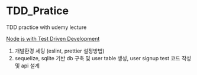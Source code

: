 # TDD_Pratice

TDD practice with udemy lecture

[Node js with Test Driven Development](https://www.udemy.com/course/test-driven-development-with-nodejs/)

1. 개발환경 세팅 (eslint, prettier 설정방법)
2. sequelize, sqlite 기반 db 구축 및 user table 생성, user signup test 코드 작성 및 api 설계

